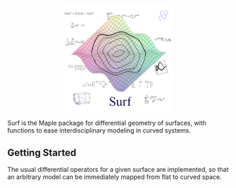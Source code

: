 
 <p align="center">  <img src="https://github.com/marcelopiropo/Surf/blob/master/img.png" width="250"> 
  </p>
 
Surf is the Maple package for differential geometry of surfaces, with functions to ease interdisciplinary modeling in curved systems. 


## Getting Started

The  usual  differential operators  for  a  given  surface are  implemented,  so  that  an  arbitrary  model can  be  immediately  mapped from flat to curved space.  


